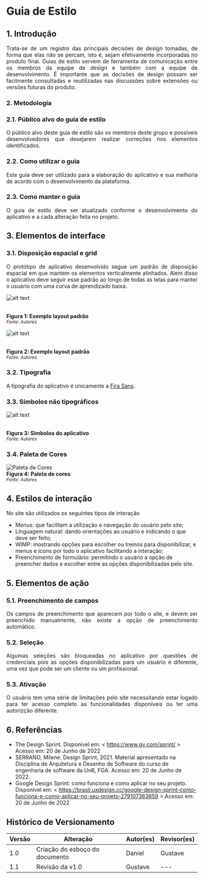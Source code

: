 # Guia de Estilo

## 1. Introdução

<p align=justify>Trata-se de um registro das principais decisões de design tomadas, de forma que elas não se percam, isto é, sejam efetivamente incorporadas no produto final. Guias de estilo servem de ferramenta de comunicação entre os membros da equipe de design e também com a equipe de desenvolvimento. É importante que as decisões de design possam ser facilmente consultadas e reutilizadas nas discussões sobre extensões ou versões futuras do produto.</p>

### 2. Metodologia

### 2.1. Público alvo do guia de estilo

<p align=justify>O público alvo deste guia de estilo são os membros deste grupo e possíveis desenvolvedores que desejarem realizar correções nos elementos identificados.</p>

### 2.2. Como utilizar o guia

<p align=justify>Este guia deve ser utilizado para a elaboração do aplicativo e sua melhoria de acordo com o desenvolvimento da plataforma.</p>

### 2.3. Como manter o guia

<p align=justify>O guia de estilo deve ser atualizado conforme o desenvolvimento do aplicativo e a cada alteração feita no projeto.</p>

## 3. Elementos de interface

### 3.1. Disposição espacial e grid

<p align=justify>O protótipo de aplicativo desenvolvido segue um padrão de disposição espacial em que mantem os elementos verticalmente alinhados. Alem disso o aplicativo deve seguir esse padrão ao longo de todas as telas para manter o usuário com uma curva de aprendizado baixa.</p>

<p align="center">

![alt text](../../../assets/guia_estilo/exemplo_layout_2.png)

<br><b>Figura 1: Exemplo layout padrão</b>
<br><small><i>Fonte: Autores</i></small>

</p>
<p align="center">

![alt text](../../../assets/guia_estilo/exemplo_layout_2.png)

<br><b>Figura 2: Exemplo layout padrão</b>
<br><small><i>Fonte: Autores</i></small>

</p>

### 3.2. Tipografia

<p align=justify>A tipografia do aplicativo é unicamente a <a href="https://fonts.google.com/specimen/Fira+Sans">Fira Sans</a>.</p>

### 3.3. Símbolos não tipográficos

![alt text](../../../assets/guia_estilo/icones_prototipo.png)

<br><b>Figura 3: Simbolos do aplicativo</b>
<br><small><i>Fonte: Autores</i></small>

### 3.4. Paleta de Cores

![Paleta de Cores](https://github.com/UnBArqDsw2022-1/2022_1_grupo5/blob/main/docs/assets/prototipo/paletaDeCoresProt%C3%B3tipo.jpeg?raw=true)
<br><b>Figura 4: Paleta de cores</b>
<br><small><i>Fonte: Autores</i></small>

## 4. Estilos de interação

<p align=justify>
No site são utilizados os seguintes tipos de interação
<ul>
    <li>Menus: que facilitam a utilização e navegação do usuário pelo site;</li>
    <li>Linguagem natural: dando orientações ao usuário e indicando o que deve ser feito;</li>
    <li>WIMP: mostrando opções para escolher ou treinos para disponibilizar, e menus e icons por todo o aplicativo facilitando a interação;</li>
    <li>Preenchimento de formulário: permitindo o usuário a opção de preencher dados e escolher entre as opções disponibilizadas pelo site.</li>
</ul>
</p>

## 5. Elementos de ação

### 5.1. Preenchimento de campos

<p align=justify>
Os campos de preenchimento que aparecem por todo o site, e devem ser preenchido manualmente, não existe a opção de preenchimento automático.
</p>

### 5.2. Seleção

<p align=justify>
Algumas seleções são bloqueadas no aplicativo por questões de credenciais pois as opções disponibilizadas para um usuário é diferente, uma vez que pode ser um cliente ou um profissional.
</p>

### 5.3. Ativação

<p align=justify>
O usuário tem uma série de limitações pelo site necessitando estar logado para ter acesso completo as funcionalidades disponíveis ou ter uma autorizção diferente.
</p>

## 6. Referências

- The Design Sprint. Disponível em: < https://www.gv.com/sprint/ > Acesso em: 20 de Junho de 2022
- SERRANO, Milene. Design Sprint, 2021. Material apresentado na Disciplina de Arquitetura e Desenho de Software do curso de engenharia de software da UnB, FGA. Acesso em: 20 de Junho de 2022.
- Google Design Sprint: como funciona e como aplicar no seu projeto. Disponível em: < https://brasil.uxdesign.cc/google-design-sprint-como-funciona-e-como-aplicar-no-seu-projeto-279107363659 > Acesso em: 20 de Junho de 2022

## Histórico de Versionamento

| Versão | Alteração                      | Autor(es) | Revisor(es) |
| ------ | ------------------------------ | --------- | ----------- |
| 1.0    | Criação do esboço do documento | Daniel    | Gustave     |
| 1.1    | Revisão da v1.0                | Gustave   | ---         |
